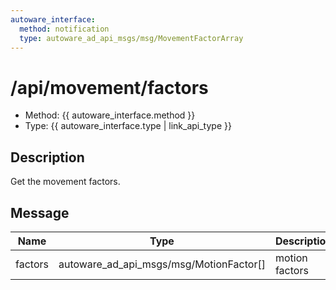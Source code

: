 ```yaml
---
autoware_interface:
  method: notification
  type: autoware_ad_api_msgs/msg/MovementFactorArray
---
```


# /api/movement/factors

- Method: {{ autoware_interface.method }}
- Type: {{ autoware_interface.type | link_api_type }}

## Description

Get the movement factors.

## Message

| Name    | Type                                    | Description    |
| ------- | --------------------------------------- | -------------- |
| factors | autoware_ad_api_msgs/msg/MotionFactor[] | motion factors |
